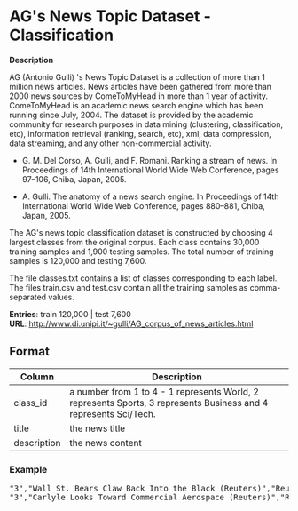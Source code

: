 # AG's News Topic Dataset - Classification
**Description**

AG (Antonio Gulli) 's News Topic Dataset is a collection of more than 1 million news articles. News articles have been gathered from more than 2000  news sources by ComeToMyHead in more than 1 year of activity. ComeToMyHead is an academic news search engine which has been running since July, 2004. The dataset is provided by the academic community for research purposes in data mining (clustering, classification, etc), information retrieval (ranking, search, etc), xml, data compression, data streaming, and any other non-commercial activity. 

* G. M. Del Corso, A. Gulli, and F. Romani. Ranking a stream of news. In Proceedings of 14th International World Wide Web Conference, pages 97–106, Chiba, Japan, 2005.  
  
* A. Gulli. The anatomy of a news search engine. In Proceedings of 14th International World Wide Web Conference, pages 880–881, Chiba, Japan, 2005.

The AG's news topic classification dataset is constructed by choosing 4 largest classes from the original corpus. Each class contains 30,000 training samples and 1,900 testing samples. The total number of training samples is 120,000 and testing 7,600.

The file classes.txt contains a list of classes corresponding to each label.
The files train.csv and test.csv contain all the training samples as comma-separated values.

**Entries**:  train 120,000  |	test 7,600   
**URL**: http://www.di.unipi.it/~gulli/AG_corpus_of_news_articles.html

## Format
| Column | Description        |
| ----- | ------------------ |
|class_id | a number from 1 to 4 - 1 represents World, 2 represents Sports, 3 represents Business and 4 represents Sci/Tech. |
|title| the news title|
|description | the news content |

### Example
<pre>
"3","Wall St. Bears Claw Back Into the Black (Reuters)","Reuters - Short-sellers, Wall Street's dwindling\band of ultra-cynics, are seeing green again."
"3","Carlyle Looks Toward Commercial Aerospace (Reuters)","Reuters - Private investment firm Carlyle Group,\which has a reputation for making well-timed and occasionally\controversial plays in the defense industry, has quietly placed\its bets on another part of the market."
</pre>






